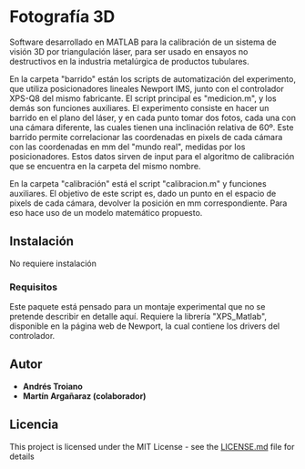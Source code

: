 # Fotografía 3D

Software desarrollado en MATLAB para la calibración de un sistema de visión 3D por triangulación láser, para ser usado en ensayos no destructivos en la industria metalúrgica de productos tubulares.

En la carpeta "barrido" están los scripts de automatización del experimento, que utiliza posicionadores lineales Newport IMS, junto con el controlador XPS-Q8 del mismo fabricante. El script principal es "medicion.m", y los demás son funciones auxiliares. El experimento consiste en hacer un barrido en el plano del láser, y en cada punto tomar dos fotos, cada una con una cámara diferente, las cuales tienen una inclinación relativa de 60º. Este barrido permite correlacionar las coordenadas en pixels de cada cámara con las coordenadas en mm del "mundo real", medidas por los posicionadores. Estos datos sirven de input para el algoritmo de calibración que se encuentra en la carpeta del mismo nombre.

En la carpeta "calibración" está el script "calibracion.m" y funciones auxiliares. El objetivo de este script es, dado un punto en el espacio de pixels de cada cámara, devolver la posición en mm correspondiente. Para eso hace uso de un modelo matemático propuesto.

## Instalación

No requiere instalación

### Requisitos

Este paquete está pensado para un montaje experimental que no se pretende describir en detalle aquí.
Requiere la librería "XPS_Matlab", disponible en la página web de Newport, la cual contiene los drivers del controlador.

## Autor

* **Andrés Troiano**
* **Martín Argañaraz (colaborador)**

## Licencia

This project is licensed under the MIT License - see the [LICENSE.md](LICENSE.md) file for details
